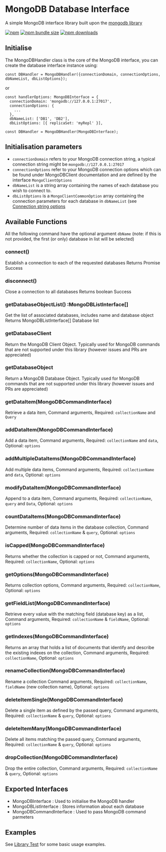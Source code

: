 # MongoDB Database Interface

A simple MongoDB interface library built upon the [mongodb library](https://www.npmjs.com/package/mongodb)

[![npm](https://img.shields.io/npm/v/mongodb-if?color=red)](https://www.npmjs.com/package/mongodb-if)
[![npm bundle size](https://img.shields.io/bundlephobia/min/mongodb-if)](https://www.npmjs.com/package/mongodb-if)
[![npm downloads](https://img.shields.io/npm/dt/mongodb-if?color=blue)](https://www.npmjs.com/package/mongodb-if)

## Initialise

The MongoDBHandler class is the core of the MongoDB interface, you can create the database interface instance using:

    const DBHandler = MongoDBHandler({connectionDomain, connectionOptions, dbNameList, dbListOptions});

or

    const handlerOptions: MongoDBInterface = {
      connectionDomain: 'mongodb://127.0.0.1:27017',
      connectionOptions: {
        ...
      },
      dbNameList: ['DB1', 'DB2'],
      dbListOptions: [{ replicaSet: 'myRepl' }],

    const DBHandler = MongoDBHandler(MongoDBInterface);

## Initialisation parameters

- `connectionDomain` refers to your MongoDB connection string, a typical connection string might be `mongodb://127.0.0.1:27017`
- `connectionOptions` refer to your MongoDB connection options which can be found under MongoDBClient documentation and are defined by the interface `MongoClientOptions`
- `dbNameList` is a string array containing the names of each database you wish to connect to.
- `dbListOptions` is a `MongoClientCommonOption` array containing the connection parameters for each database in `dbNameList` (see [Connection string options](https://docs.mongodb.com/manual/reference/connection-string/#std-label-connections-connection-options)

## Available Functions

All the following command have the optional argument `dbName` (note: if this is not provided, the first (or only) database in list will be selected)

### connect()

Establish a connection to each of the requested databases
Returns Promise<boolean> Success

### disconnect()

Close a connection to all databases
Returns boolean Success

### getDatabaseObjectList() :MongoDBListInterface[]

Get the list of associated databases, includes name and database object
Returns MongoDBListInterface[] Database list

### getDatabaseClient

Return the MongoDB Client Object. Typically used for MongoDB commands that are not supported under this library (however issues and PRs are appreciated)

### getDatabaseObject

Return a MongoDB Database Object. Typically used for MongoDB commands that are not supported under this library (however issues and PRs are appreciated)

### getDataItem(MongoDBCommandInterface)

Retrieve a data item, Command arguments, Required: `collectionName` and `Query`

### addDataItem(MongoDBCommandInterface)

Add a data item, Command arguments, Required: `collectionName` and `data`, Optional: `options`

### addMultipleDataItems(MongoDBCommandInterface)

Add multiple data items, Command arguments, Required: `collectionName` and `data`, Optional: `options`

### modifyDataItem(MongoDBCommandInterface)

Append to a data item, Command arguments, Required: `collectionName`, `query` and `Data`, Optional: `options`

### countDataItems(MongoDBCommandInterface)

Determine number of data items in the database collection, Command arguments, Required: `collectionName` & `query`, Optional: `options`

### isCapped(MongoDBCommandInterface)

Returns whether the collection is capped or not, Command arguments, Required: `collectionName`, Optional: `options`

### getOptions(MongoDBCommandInterface)

Returns collection options, Command arguments, Required: `collectionName`, Optional: `options`

### getFieldList(MongoDBCommandInterface)

Retrieve every value with the matching field (database key) as a list, Command arguments, Required: `collectionName` & `fieldName`, Optional: `options`

### getIndexes(MongoDBCommandInterface)

Returns an array that holds a list of documents that identify and describe the existing indexes on the collection, Command arguments, Required: `collectionName`, Optional: `options`

### renameCollection(MongoDBCommandInterface)

Rename a collection Command arguments, Required: `collectionName`, `fieldName` (new collection name), Optional: `options`

### deleteItemSingle(MongoDBCommandInterface)

Delete a single item as defined by the passed query, Command arguments, Required: `collectionName` & `query`, Optional: `options`

### deleteItemMany(MongoDBCommandInterface)

Delete all items matching the passed query, Command arguments, Required: `collectionName` & `query`, Optional: `options`

### dropCollection(MongoDBCommandInterface)

Drop the entire collection, Command arguments, Required: `collectionName` & `query`, Optional: `options`

## Exported Interfaces

- MongoDBInterface : Used to initialise the MongoDB handler
- MongoDBListInterface : Stores information about each database
- MongoDBCommandInterface : Used to pass MongoDB command parmeters

## Examples

See [Library Test](https://github.com/aThornes/mongodb-if/tree/master/test) for some basic usage examples.
